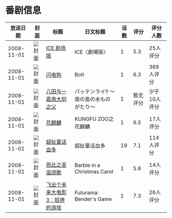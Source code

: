 # 番剧信息

|放送日期|封面|标题|日文标题|话数|评分|评分人数|
|---|---|---|---|---|---|---|
|2008-11-01|![封面](https://lain.bgm.tv/pic/cover/c/0b/bd/84472_5VvG5.jpg)|[ICE 剧场版](https://bangumi.tv/subject/84472)|ICE〈劇場版〉|1|5.3|25人评分|
|2008-11-01|![封面](https://lain.bgm.tv/pic/cover/c/a3/a7/46124_T2P1a.jpg)|[闪电狗](https://bangumi.tv/subject/46124)|Bolt|1|6.3|369人评分|
|2008-11-01|![封面](https://lain.bgm.tv/pic/cover/c/ec/dd/189918_4sXlE.jpg)|[八田与一 嘉南大圳之父](https://bangumi.tv/subject/189918)|パッテンライ!! ～南の島の水ものがたり～|1|暂无评分|少于10人评分|
|2008-11-01|![封面](https://lain.bgm.tv/pic/cover/c/08/3b/28615_ca2b0.jpg)|[花麒麟](https://bangumi.tv/subject/28615)|KUNGFU ZOO之花麒麟|1|6.5|17人评分|
|2008-11-01|![封面](https://lain.bgm.tv/pic/cover/c/e2/5f/18009_3jca8.jpg)|[超扯童话血多](https://bangumi.tv/subject/18009)|超扯童话血多|19|7.1|114人评分|
|2008-11-01|![封面](https://lain.bgm.tv/pic/cover/c/47/69/116178_wlyx4.jpg)|[芭比之圣诞颂歌](https://bangumi.tv/subject/116178)|Barbie in a Christmas Carol|1|5.8|14人评分|
|2008-11-01|![封面](https://lain.bgm.tv/pic/cover/c/9a/0c/131859_K4x0w.jpg)|[飞出个未来大电影3：班德的游戏](https://bangumi.tv/subject/131859)|Futurama: Bender's Game|1|7.3|26人评分|
